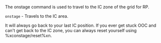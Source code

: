 The onstage command is used to travel to the IC zone of the grid for RP.

`onstage` - Travels to the IC area.
    
It will always go back to your last IC position.  If you ever get stuck OOC and can't get back to the IC zone, you can always reset yourself using %xconstage/reset%xn.